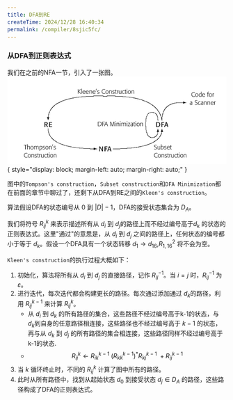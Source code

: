 ```yaml
---
title: DFA到RE
createTime: 2024/12/28 16:40:34
permalink: /compiler/8sjic5fc/
---
```


### 从DFA到正则表达式

我们在之前的NFA一节，引入了一张图。
![cycle_construction](/compiler/eac/scanners/recycle.png){ style="display: block; margin-left: auto; margin-right: auto;" }

图中的`Tompson's construction`，`Subset construction`和`DFA Minimization`都在前面的章节中聊过了，还剩下从DFA到RE之间的`Kleen's construction`。

算法假设DFA的状态编号从 $0$ 到 $|D|-1$，DFA的接受状态集合为 $D_A$。

我们将符号 $R_{ij}^k$ 来表示描述所有从 $d_i$ 到 $d_j$的路径上而不经过编号高于$d_k$ 的状态的正则表达式。这里"通过"的意思是，从 $d_i$ 到 $d_j$ 之间的路径上，任何状态的编号都小于等于 $d_k$。假设一个DFA具有一个状态转移 $d_{1} {\rightarrow} d_{1 6}$,$R_{1,16}^2$ 将不会为空。

`Kleen's construction`的执行过程大概如下：

1. 初始化，算法将所有从 $d_i$ 到 $d_j$ 的直接路径，记作 $R_{ij}^{-1}$。当 $i = j$ 时，$R_{ij}^{-1}$ 为 $\varepsilon$。
2. 进行迭代，每次迭代都会构建更长的路径。每次通过添加通过 $d_k$的路径，利用 $R_{ij}^{k-1}$ 来计算 $R_{ij}^k$。
    - 从 $d_i$ 到 $d_k$ 的所有路径的集合，这些路径不经过编号高于k-1的状态，与  $d_k$到自身的任意路径相连接，这些路径也不经过编号高于 $k-1$ 的状态，再与从 $d_k$ 到 $d_j$ 的所有路径的集合相连接，这些路径同样不经过编号高于k-1的状态.
    - $$ R_{i j}^{k} \gets R_{i k}^{k-1} \ ( R_{k k}^{k-1} )^{*} R_{k j}^{k-1} \ +R_{i j}^{k-1}$$
3. 当 $k$ 循环终止时，不同的 $R_{ij}^k$ 计算了图中所有的路径。
4. 此时从所有路径中，找到从起始状态 $d_0$ 到接受状态 $d_j \in D_A$ 的路径，这些路径构成了DFA的正则表达式。